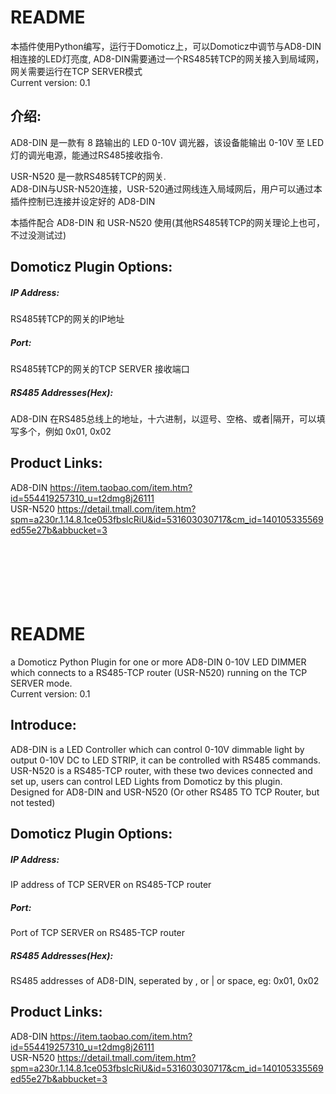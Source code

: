 
README
===========================
本插件使用Python编写，运行于Domoticz上，可以Domoticz中调节与AD8-DIN相连接的LED灯亮度, AD8-DIN需要通过一个RS485转TCP的网关接入到局域网，网关需要运行在TCP SERVER模式<br>
Current version: 0.1

介绍:
--------
AD8-DIN 是一款有 8 路输出的 LED 0-10V 调光器，该设备能输出 0-10V 至 LED 灯的调光电源，能通过RS485接收指令.<br>

USR-N520 是一款RS485转TCP的网关.<br>
AD8-DIN与USR-N520连接，USR-520通过网线连入局域网后，用户可以通过本插件控制已连接并设定好的 AD8-DIN<br>

本插件配合 AD8-DIN 和 USR-N520 使用(其他RS485转TCP的网关理论上也可，不过没测试过)<br>


Domoticz Plugin Options:
--------
##### IP Address:<br> 
RS485转TCP的网关的IP地址<br>
##### Port: <br>
RS485转TCP的网关的TCP SERVER 接收端口<br>
##### RS485 Addresses(Hex): <br>
AD8-DIN 在RS485总线上的地址，十六进制，以逗号、空格、或者|隔开，可以填写多个，例如 0x01, 0x02<br>


Product Links:
--------
AD8-DIN https://item.taobao.com/item.htm?id=554419257310_u=t2dmg8j26111<br>
USR-N520 https://detail.tmall.com/item.htm?spm=a230r.1.14.8.1ce053fbsIcRiU&id=531603030717&cm_id=140105335569ed55e27b&abbucket=3<br>


<br><br><br>
README
===========================
a Domoticz Python Plugin for one or more AD8-DIN 0-10V LED DIMMER which connects to a RS485-TCP router (USR-N520) running on the TCP SERVER mode.<br>
Current version: 0.1


Introduce:
--------
AD8-DIN is a LED Controller which can control 0-10V dimmable light by output 0-10V DC to LED STRIP, it can be controlled with RS485 commands.<br>
USR-N520 is a RS485-TCP router, with these two devices connected and set up, users can control LED Lights from Domoticz by this plugin.<br>
Designed for AD8-DIN and USR-N520 (Or other RS485 TO TCP Router, but not tested)<br>


Domoticz Plugin Options:
--------
##### IP Address:<br> 
IP address of TCP SERVER on RS485-TCP router<br>
##### Port: <br>
Port of TCP SERVER on RS485-TCP router<br>
##### RS485 Addresses(Hex): <br>
RS485 addresses of AD8-DIN, seperated by , or | or space, eg: 0x01, 0x02<br>


Product Links:
--------
AD8-DIN https://item.taobao.com/item.htm?id=554419257310_u=t2dmg8j26111<br>
USR-N520 https://detail.tmall.com/item.htm?spm=a230r.1.14.8.1ce053fbsIcRiU&id=531603030717&cm_id=140105335569ed55e27b&abbucket=3<br>

